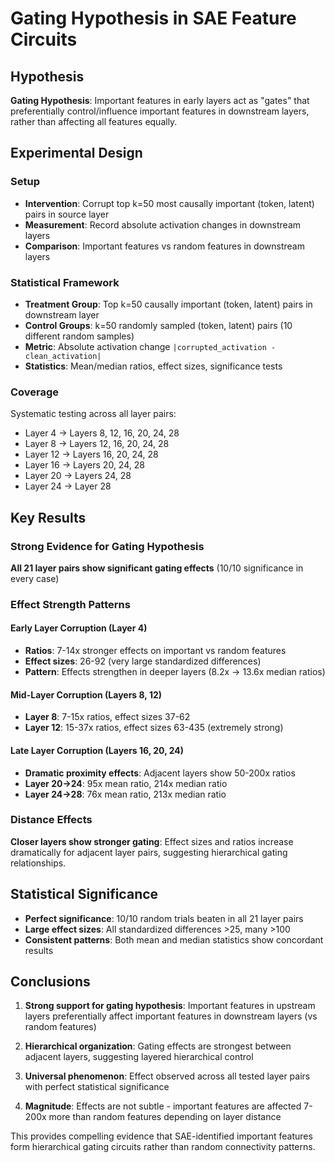 # Gating Hypothesis in SAE Feature Circuits

## Hypothesis
**Gating Hypothesis**: Important features in early layers act as "gates" that preferentially control/influence important features in downstream layers, rather than affecting all features equally.

## Experimental Design

### Setup
- **Intervention**: Corrupt top k=50 most causally important (token, latent) pairs in source layer
- **Measurement**: Record absolute activation changes in downstream layers
- **Comparison**: Important features vs random features in downstream layers

### Statistical Framework
- **Treatment Group**: Top k=50 causally important (token, latent) pairs in downstream layer
- **Control Groups**: k=50 randomly sampled (token, latent) pairs (10 different random samples)
- **Metric**: Absolute activation change `|corrupted_activation - clean_activation|`
- **Statistics**: Mean/median ratios, effect sizes, significance tests

### Coverage
Systematic testing across all layer pairs:
- Layer 4 → Layers 8, 12, 16, 20, 24, 28
- Layer 8 → Layers 12, 16, 20, 24, 28  
- Layer 12 → Layers 16, 20, 24, 28
- Layer 16 → Layers 20, 24, 28
- Layer 20 → Layers 24, 28
- Layer 24 → Layer 28

## Key Results

### Strong Evidence for Gating Hypothesis
**All 21 layer pairs show significant gating effects** (10/10 significance in every case)

### Effect Strength Patterns

#### Early Layer Corruption (Layer 4)
- **Ratios**: 7-14x stronger effects on important vs random features
- **Effect sizes**: 26-92 (very large standardized differences)
- **Pattern**: Effects strengthen in deeper layers (8.2x → 13.6x median ratios)

#### Mid-Layer Corruption (Layers 8, 12)
- **Layer 8**: 7-15x ratios, effect sizes 37-62
- **Layer 12**: 15-37x ratios, effect sizes 63-435 (extremely strong)

#### Late Layer Corruption (Layers 16, 20, 24)
- **Dramatic proximity effects**: Adjacent layers show 50-200x ratios
- **Layer 20→24**: 95x mean ratio, 214x median ratio
- **Layer 24→28**: 76x mean ratio, 213x median ratio

### Distance Effects
**Closer layers show stronger gating**: Effect sizes and ratios increase dramatically for adjacent layer pairs, suggesting hierarchical gating relationships.

## Statistical Significance
- **Perfect significance**: 10/10 random trials beaten in all 21 layer pairs
- **Large effect sizes**: All standardized differences >25, many >100
- **Consistent patterns**: Both mean and median statistics show concordant results

## Conclusions

1. **Strong support for gating hypothesis**: Important features in upstream layers preferentially affect important features in downstream layers (vs random features)

2. **Hierarchical organization**: Gating effects are strongest between adjacent layers, suggesting layered hierarchical control

3. **Universal phenomenon**: Effect observed across all tested layer pairs with perfect statistical significance

4. **Magnitude**: Effects are not subtle - important features are affected 7-200x more than random features depending on layer distance

This provides compelling evidence that SAE-identified important features form hierarchical gating circuits rather than random connectivity patterns. 